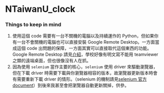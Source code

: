 # NTaiwanU_clock

### Things to keep in mind
1. 使用這個 code 需要有一台不關機的電腦以及持續運作的 Python，但如果你有一台不會關機的電腦也可以直接安裝 Google Remote Desktop。一方面當成這個 code 出問題的保障，一方面其實可以直接取代這個東西的功能。 Google Remote Desktop 請見[介紹](https://remotedesktop.google.com/)，學校好像有明文寫不能用 teamviewer 之類的遠端桌面，但也很像沒有人在抓。
2. 因為使用 `selenium` 當作主要的核心，`selenium` 使用 driver 來驅動瀏覽器，但在下載 driver 時需要下載與你瀏覽器相容的版本，故瀏覽器更新版本時會有需要重新下載 driver 的情形。（selenium 的機制請見[selenium 官方 document](https://selenium-python.readthedocs.io/getting-started.html)）到後來我甚至會把瀏覽器自動更新關掉，供參。
